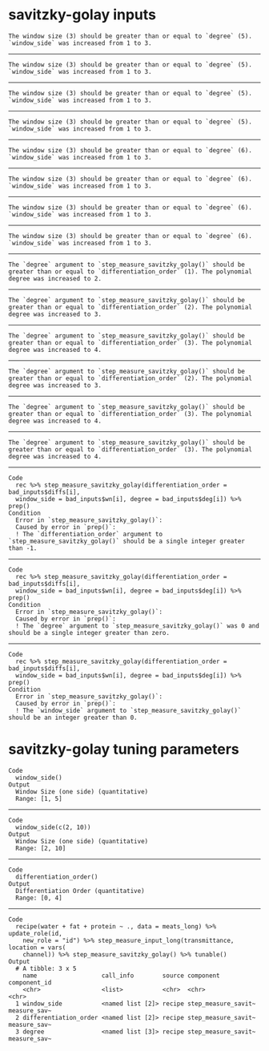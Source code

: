 # savitzky-golay inputs

    The window size (3) should be greater than or equal to `degree` (5). `window_side` was increased from 1 to 3.

---

    The window size (3) should be greater than or equal to `degree` (5). `window_side` was increased from 1 to 3.

---

    The window size (3) should be greater than or equal to `degree` (5). `window_side` was increased from 1 to 3.

---

    The window size (3) should be greater than or equal to `degree` (5). `window_side` was increased from 1 to 3.

---

    The window size (3) should be greater than or equal to `degree` (6). `window_side` was increased from 1 to 3.

---

    The window size (3) should be greater than or equal to `degree` (6). `window_side` was increased from 1 to 3.

---

    The window size (3) should be greater than or equal to `degree` (6). `window_side` was increased from 1 to 3.

---

    The window size (3) should be greater than or equal to `degree` (6). `window_side` was increased from 1 to 3.

---

    The `degree` argument to `step_measure_savitzky_golay()` should be greater than or equal to `differentiation_order` (1). The polynomial degree was increased to 2.

---

    The `degree` argument to `step_measure_savitzky_golay()` should be greater than or equal to `differentiation_order` (2). The polynomial degree was increased to 3.

---

    The `degree` argument to `step_measure_savitzky_golay()` should be greater than or equal to `differentiation_order` (3). The polynomial degree was increased to 4.

---

    The `degree` argument to `step_measure_savitzky_golay()` should be greater than or equal to `differentiation_order` (2). The polynomial degree was increased to 3.

---

    The `degree` argument to `step_measure_savitzky_golay()` should be greater than or equal to `differentiation_order` (3). The polynomial degree was increased to 4.

---

    The `degree` argument to `step_measure_savitzky_golay()` should be greater than or equal to `differentiation_order` (3). The polynomial degree was increased to 4.

---

    Code
      rec %>% step_measure_savitzky_golay(differentiation_order = bad_inputs$diffs[i],
      window_side = bad_inputs$wn[i], degree = bad_inputs$deg[i]) %>% prep()
    Condition
      Error in `step_measure_savitzky_golay()`:
      Caused by error in `prep()`:
      ! The `differentiation_order` argument to `step_measure_savitzky_golay()` should be a single integer greater than -1.

---

    Code
      rec %>% step_measure_savitzky_golay(differentiation_order = bad_inputs$diffs[i],
      window_side = bad_inputs$wn[i], degree = bad_inputs$deg[i]) %>% prep()
    Condition
      Error in `step_measure_savitzky_golay()`:
      Caused by error in `prep()`:
      ! The `degree` argument to `step_measure_savitzky_golay()` was 0 and should be a single integer greater than zero.

---

    Code
      rec %>% step_measure_savitzky_golay(differentiation_order = bad_inputs$diffs[i],
      window_side = bad_inputs$wn[i], degree = bad_inputs$deg[i]) %>% prep()
    Condition
      Error in `step_measure_savitzky_golay()`:
      Caused by error in `prep()`:
      ! The `window_side` argument to `step_measure_savitzky_golay()` should be an integer greater than 0.

# savitzky-golay tuning parameters

    Code
      window_side()
    Output
      Window Size (one side) (quantitative)
      Range: [1, 5]

---

    Code
      window_side(c(2, 10))
    Output
      Window Size (one side) (quantitative)
      Range: [2, 10]

---

    Code
      differentiation_order()
    Output
      Differentiation Order (quantitative)
      Range: [0, 4]

---

    Code
      recipe(water + fat + protein ~ ., data = meats_long) %>% update_role(id,
        new_role = "id") %>% step_measure_input_long(transmittance, location = vars(
        channel)) %>% step_measure_savitzky_golay() %>% tunable()
    Output
      # A tibble: 3 x 5
        name                  call_info        source component           component_id
        <chr>                 <list>           <chr>  <chr>               <chr>       
      1 window_side           <named list [2]> recipe step_measure_savit~ measure_sav~
      2 differentiation_order <named list [2]> recipe step_measure_savit~ measure_sav~
      3 degree                <named list [3]> recipe step_measure_savit~ measure_sav~

